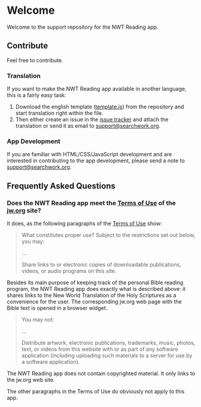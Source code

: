 # Welcome

Welcome to the support repository for the NWT Reading app.

## Contribute

Feel free to contribute.


### Translation

If you want to make the NWT Reading app available in another language, this is a fairly easy task:

1. Download the english template ([template.js](https://github.com/wfleischer/nwt-reading-contrib/blob/master/languages/template.mjs)) from the repository and start translation right within the file.
1. Then either create an issue in the [issue tracker](https://github.com/wfleischer/nwt-reading-contrib/issues) and attach the translation or send it as email to support@searchwork.org.


### App Development

If you are familiar with HTML/CSS/JavaScript development and are interested in contributing to the app development, please send a note to support@searchwork.org.


## Frequently Asked Questions ##
### Does the NWT Reading app meet the [Terms of Use](https://www.jw.org/en/terms-of-use/) of the [jw.org](https://jw.org) site? ###

It does, as the following paragraphs of the [Terms of Use](https://www.jw.org/en/terms-of-use/) show:
> What constitutes proper use? Subject to the restrictions set out below, you may:
> 
> ...
>
> Share links to or electronic copies of downloadable publications, videos, or audio programs on this site.

Besides its main purpose of keeping track of the personal Bible reading program, the NWT Reading app does exactly what is described above: it shares links to the New World Translation of the Holy Scriptures as a convenience for the user. The corresponding jw.org web page with the Bible text is opened in a browser widget.

> You may not:
> 
> ...
> 
> Distribute artwork, electronic publications, trademarks, music, photos, text, or videos from this website with or as part of any software application (including uploading such materials to a server for use by a software application).

The NWT Reading app does not contain copyrighted material. It only links to the jw.org web site.

The other paragraphs in the Terms of Use do obviously not apply to this app.